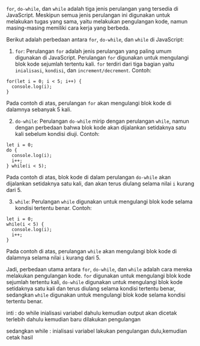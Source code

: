 `for`, `do-while`, dan `while` adalah tiga jenis perulangan yang tersedia di JavaScript. Meskipun semua jenis perulangan ini digunakan untuk melakukan tugas yang sama, yaitu melakukan pengulangan kode, namun masing-masing memiliki cara kerja yang berbeda.

Berikut adalah perbedaan antara `for`, `do-while`, dan `while` di JavaScript:

1. `for`: Perulangan `for` adalah jenis perulangan yang paling umum digunakan di JavaScript. Perulangan `for` digunakan untuk mengulangi blok kode sejumlah tertentu kali. `for` terdiri dari tiga bagian yaitu `inialisasi`, `kondisi`, dan `increment/decrement`. Contoh:

```
for(let i = 0; i < 5; i++) {
  console.log(i);
}
```

Pada contoh di atas, perulangan `for` akan mengulangi blok kode di dalamnya sebanyak 5 kali.

2. `do-while`: Perulangan `do-while` mirip dengan perulangan `while`, namun dengan perbedaan bahwa blok kode akan dijalankan setidaknya satu kali sebelum kondisi diuji. Contoh:

```
let i = 0;
do {
  console.log(i);
  i++;
} while(i < 5);
```

Pada contoh di atas, blok kode di dalam perulangan `do-while` akan dijalankan setidaknya satu kali, dan akan terus diulang selama nilai `i` kurang dari 5.

3. `while`: Perulangan `while` digunakan untuk mengulangi blok kode selama kondisi tertentu benar. Contoh:

```
let i = 0;
while(i < 5) {
  console.log(i);
  i++;
}
```

Pada contoh di atas, perulangan `while` akan mengulangi blok kode di dalamnya selama nilai `i` kurang dari 5.

Jadi, perbedaan utama antara `for`, `do-while`, dan `while` adalah cara mereka melakukan pengulangan kode. `for` digunakan untuk mengulangi blok kode sejumlah tertentu kali, `do-while` digunakan untuk mengulangi blok kode setidaknya satu kali dan terus diulang selama kondisi tertentu benar, sedangkan `while` digunakan untuk mengulangi blok kode selama kondisi tertentu benar.

inti :
do while inialisasi variabel dahulu kemudian output akan dicetak terlebih dahulu kemudian baru dilakukan pengulangan

sedangkan while :
inialisasi variabel
lakukan pengulangan dulu,kemudian cetak hasil